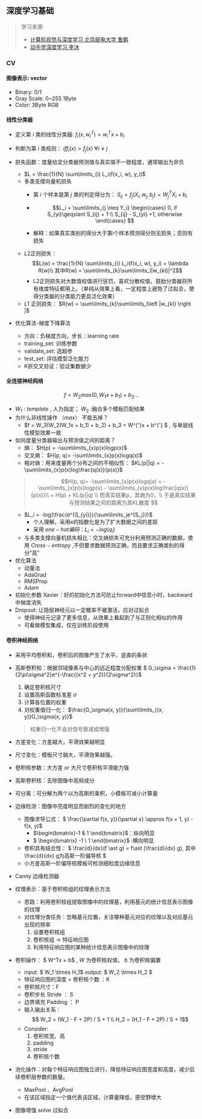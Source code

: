 ## 深度学习基础

> 学习来源:
> * [计算机视觉与深度学习 北京邮电大学 鲁鹏](https://www.bilibili.com/video/BV1V54y1B7K3/?spm_id_from=333.337.search-card.all.click&vd_source=6eeaf968db275442f9be23b6183a3fd2)
> * [动手学深度学习 李沐](http://zh-v2.d2l.ai/)

### CV

#### 图像表示: vector
* Binary: 0/1
* Gray Scale: 0~255 1Byte
* Color: 3Byte RGB

#### 线性分类器

* 定义第 $i$ 类的线性分类器: $f_i(x, w_i^T) = w_i^Tx + b_i$

* 判断为第 $i$ 类规则： $if f_i(x) > f_j(x)$  $\forall i\neq j$
* 损失函数：度量给定分类器预测值与真实值不一致程度，通常输出为非负
    * $L = \frac{1}{N} \sum\limits_{i} L_i(f(x_i, w), y_i)$
    * 多类支撑向量机损失
        * 第 $i$ 个样本是第 $j$ 类的判定得分为： $S_{ij} = f_j(X_i, w_j, b_j) = W_j^TX_i+ b_i$
        * $$L_i = \sum\limits_{j \neq Y_i} 
\begin{cases} 0, if S_{yi}\geqslant S_{ij} + 1 \\
                S_{ij} - S_{yi} +1, otherwise
\end{cases} 
$$

        * 解释：如果真实类别的得分大于第i个样本预测得分则无损失；否则有损失
    * $L2$正则损失： $$L(w) = \frac{1}{N} \sum\limits_{i} L_i(f(x_i, w), y_i) + \lambda R(w)\\ 其中R(w) = \sum\limits_{k}\sum\limits_l|w_{kl}|^2$$
        * L2正则损失对大数值权值进行惩罚，喜欢分散权值，鼓励分类器将所有维度特征都用上。（单纯从效果上看，一定程度上避免了过拟合，使得分类器的分类能力更具泛化效果）
    * $L1$ 正则损失： $R(w) = \sum\limits_{k}\sum\limits_l\left |w_{kl}  \right |$

* 优化算法-梯度下降算法
    * 方向：负梯度方向，步长：learning rate
    * training_set: 训练参数
    * validate_set: 选超参
    * test_set: 评估模型泛化能力
    * K折交叉验证：验证集数据少

#### 全连接神经网络
$$
f = W_2max(0, W_1x + b_1) + b_2 ...
$$
* $W_1$ : $template$ , 人为指定； $W_2$ :融合多个模板匹配结果
* 为什么非线性操作  $（max）$ 不能去掉？
    *  $f = W_3(W_2(W_1x + b_1) + b_2) + b_3 = W^{'}x + b^{'} $ 
    , 与单层线性模型效果一致 
* 如何度量分类器输出与预测值之间的距离？
    * 熵： $H(p) = -\sum\limits_{x}p(x)logp(x)$
    * 交叉熵： $H(p, q)= -\sum\limits_{x}p(x)logq(x)$
    * 相对熵：用来度量两个分布之间的不相似性：
     $KL(p||q) = -\sum\limits_{x}p(x)log\frac{q(x)}{p(x)}$
     >  $$H(p, q)= -\sum\limits_{x}p(x)logq(x) = -\sum\limits_{x}p(x)logp(x) - \sum\limits_{x}p(x)log\frac{q(x)}{p(x)}\\ = H(p) + KL(p||q) \\ 
     而真实结果p，其熵为0，\\ 于是真实结果与预测结果之间的距离为其KL散度 $$
    *   $L_i = -log(\frac{e^{S_{yi}}}{\sum\limits_je^{S_j}})$
        * 个人理解，采用e的指数化是为了扩大数据之间的差距
        * 采用 $one-hot编码： L_i = -log(q_i)$
    * 与多类支撑向量机损失相比：交叉熵损失可充分利用预测正确的数据，使用   $Cross-entropy$  ,不但要求数据预测正确，而且要求正确类别的得分“高”
* 优化算法
    * 动量法
    * AdaGrad
    * RMSProp
    * Adam
* 初始化参数 Xavier：好的初始化方法可防止forward中信息小时，backward中梯度消失
* Dropout: 让隐层神经元以一定概率不被激活，应对过拟合
    * 使得神经元记录了更多信息，从效果上看起到了与正则化相似的作用
    * 可看做模型集成，仅在训练阶段使用

    
#### 卷积神经网络

* 采用平均卷积和，卷积后的图像产生了水平、竖直的条状
* 高斯卷积和：根据邻域像素与中心的远近程度分配权重  $ G_\sigma = \frac{1}{2\pi\sigma^2}e^{-\frac{(x^2 + y^2)}{2\sigma^2}}$
    1. 确定卷积核尺寸
    2. 设置高斯函数标准差 $\sigma$
    3. 计算各位置的权重
    4. 对权重值归一化： $\frac{G_\sigma(x, y)}{\sum\limits_{(x, y)}G_\sigma(x, y)}$
    > 权重归一化不会对信号衰减或增强

* 方差变化：方差越大，平滑效果越明显
* 尺寸变化：模板尺寸越大，平滑效果越强。
* 卷积核参数：大方差 or 大尺寸卷积核平滑能力强
* 高斯卷积核：去除图像中高频成分
* 可分离：可分解为两个以为高斯的乘积，小模板可减小计算量
* 边缘检测：图像中亮度明显而剧烈的变化的地方
    * 图像求导公式：  $ \frac{\partial f(x, y)}{\partial x} \approx f(x + 1, y) - f(x, y)$
        *  $\begin{bmatrix}-1
            & 1
            \end{bmatrix}$：纵向明显
        *  $ \begin{bmatrix}
            -1
            \\ 
            1
            \end{bmatrix}$ :横向明显
    * 卷积具有结合性： $ \frac{d}{dx}(f \ast g) = f\ast (\frac{d}{dx} g), 其中 \frac{d}{dx} g为高斯一阶偏导核 $
    * 小方差高斯一阶偏导核模板可检测细粒度边缘信息
* Canny 边缘检测器
* 纹理表示：基于卷积核组的纹理表示方法
    * 思路：利用卷积核组提取图像中的纹理基，利用基元的统计信息表示图像的纹理
    * 对纹理分类任务：忽略基元位置，关注哪种基元对应的纹理以及对应基元出现的频率
        1. 设置卷积核组
        2. 卷积核组 -> 特征响应图
        3. 利用特征响应图的某种统计信息表示图像中的纹理

* 卷积操作： $ W^Tx + b$ , $W$ 为卷积核权值， $b$ 为卷积核偏置
    * input:  $ W_1 \times H_1$ output: $ W_2 \times H_2 $
    * 特征响应图的深度 = 卷积核个数 ：K
    * 卷积核尺寸：F
    * 卷积步长 Stride ： S
    * 边界填充 Padding ： P
    * 输入输出关系： 
    $$ W_2 = (W_1 - F + 2P) / S + 1 \\ H_2 = (H_1 - F + 2P) / S + 1$$
    * Consider: 
        1. 卷积核宽、高
        2. padding
        3. stride
        4. 卷积核个数
* 池化操作：对每个特征响应图独立进行，降低特征响应图宽度和高度，减少后续卷积层参数的数量。
    * MaxPool 、AvgPool
    * 在该区域指定一个值代表该区域，计算量降低，感受野增大
* 图像增强 solve 过拟合




